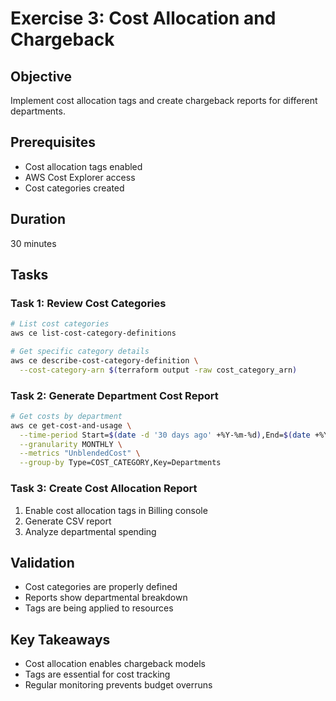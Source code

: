 # Exercise 3: Cost Allocation and Chargeback

## Objective
Implement cost allocation tags and create chargeback reports for different departments.

## Prerequisites
- Cost allocation tags enabled
- AWS Cost Explorer access
- Cost categories created

## Duration
30 minutes

## Tasks

### Task 1: Review Cost Categories
```bash
# List cost categories
aws ce list-cost-category-definitions

# Get specific category details
aws ce describe-cost-category-definition \
  --cost-category-arn $(terraform output -raw cost_category_arn)
```

### Task 2: Generate Department Cost Report
```bash
# Get costs by department
aws ce get-cost-and-usage \
  --time-period Start=$(date -d '30 days ago' +%Y-%m-%d),End=$(date +%Y-%m-%d) \
  --granularity MONTHLY \
  --metrics "UnblendedCost" \
  --group-by Type=COST_CATEGORY,Key=Departments
```

### Task 3: Create Cost Allocation Report
1. Enable cost allocation tags in Billing console
2. Generate CSV report
3. Analyze departmental spending

## Validation
- Cost categories are properly defined
- Reports show departmental breakdown
- Tags are being applied to resources

## Key Takeaways
- Cost allocation enables chargeback models
- Tags are essential for cost tracking
- Regular monitoring prevents budget overruns
